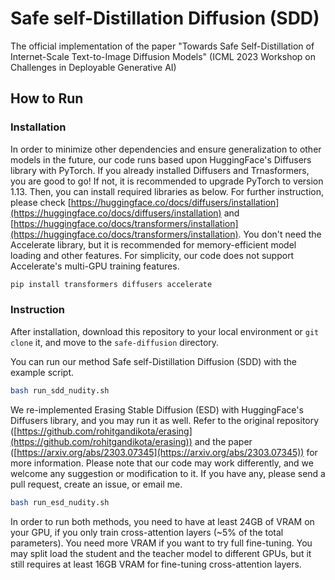 # Safe self-Distillation Diffusion (SDD)

The official implementation of the paper "Towards Safe Self-Distillation of Internet-Scale Text-to-Image Diffusion Models" (ICML 2023 Workshop on Challenges in Deployable Generative AI)

## How to Run

### Installation

In order to minimize other dependencies and ensure generalization to other models in the future, our code runs based upon HuggingFace's Diffusers library with PyTorch. If you already installed Diffusers and Trnasformers, you are good to go! If not, it is recommended to upgrade PyTorch to version 1.13. Then, you can install required libraries as below. For further instruction, please check [https://huggingface.co/docs/diffusers/installation](https://huggingface.co/docs/diffusers/installation) and [https://huggingface.co/docs/transformers/installation](https://huggingface.co/docs/transformers/installation). You don't need the Accelerate library, but it is recommended for memory-efficient model loading and other features. For simplicity, our code does not support Accelerate's multi-GPU training features.

```bash
pip install transformers diffusers accelerate
```

### Instruction

After installation, download this repository to your local environment or `git clone` it, and move to the `safe-diffusion` directory.

You can run our method Safe self-Distillation Diffusion (SDD) with the example script.

```bash
bash run_sdd_nudity.sh
```

We re-implemented Erasing Stable Diffusion (ESD) with HuggingFace's Diffusers library, and you may run it as well. Refer to the original repository ([https://github.com/rohitgandikota/erasing](https://github.com/rohitgandikota/erasing)) and the paper ([https://arxiv.org/abs/2303.07345](https://arxiv.org/abs/2303.07345)) for more information. Please note that our code may work differently, and we welcome any suggestion or modification to it. If you have any, please send a pull request, create an issue, or email me.

```bash
bash run_esd_nudity.sh
```

In order to run both methods, you need to have at least 24GB of VRAM on your GPU, if you only train cross-attention layers (~5% of the total parameters). You need more VRAM if you want to try full fine-tuning. You may split load the student and the teacher model to different GPUs, but it still requires at least 16GB VRAM for fine-tuning cross-attention layers. 






